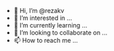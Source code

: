 - 👋 Hi, I’m @rezakv
- 👀 I’m interested in ...
- 🌱 I’m currently learning ...
- 💞️ I’m looking to collaborate on ...
- 📫 How to reach me ...

<!---
rezakv/rezakv is a ✨ special ✨ repository because its `README.md` (this file) appears on your GitHub profile.
You can click the Preview link to take a look at your changes.
--->
